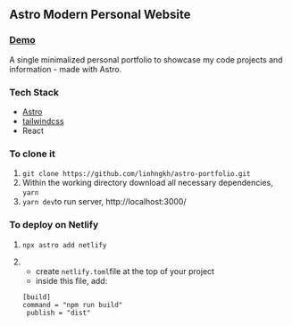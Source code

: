 ## Astro Modern Personal Website
### [Demo](https://linhjoey-portfolio.netlify.app/)
A single minimalized personal portfolio to showcase my code projects and information - made with Astro.
### Tech Stack
- [Astro](https://astro.build)
- [tailwindcss](https://tailwindcss.com/)
- React

### To clone it
1. ``git clone https://github.com/linhngkh/astro-portfolio.git``
2. Within the working directory download all necessary dependencies, ``yarn`` 
3. ``yarn dev``to run server, http://localhost:3000/
### To deploy on Netlify
1. ``npx astro add netlify``
2. * create ``netlify.toml``file at the top of your project
    * inside this file, add: 
    
    ``[build]``
    <br/>
    ``command = "npm run build"``
     <br/>
   `` publish = "dist"``


















